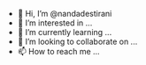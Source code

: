 - 👋 Hi, I’m @nandadestirani
- 👀 I’m interested in ...
- 🌱 I’m currently learning ...
- 💞️ I’m looking to collaborate on ...
- 📫 How to reach me ...

<!---
nandadestirani/nandadestirani is a ✨ special ✨ repository because its `README.md` (this file) appears on your GitHub profile.
You can click the Preview link to take a look at your changes.
--->
